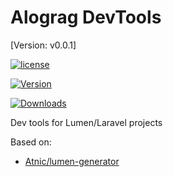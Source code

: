 # Alograg DevTools

[Version: v0.0.1]

[![license](https://img.shields.io/github/license/alograg/dev-tools.svg)](https://github.com/alograg/dev-tools/blob/master/LICENSE)

[![Version](http://img.shields.io/packagist/v/alograg/dev-tools.svg)](https://packagist.org/packages/alograg/dev-tools)

[![Downloads](http://img.shields.io/packagist/dm/alograg/dev-tools.svg)](https://packagist.org/packages/alograg/dev-tools)

Dev tools for Lumen/Laravel projects

Based on:
- [Atnic/lumen-generator](https://github.com/Atnic/lumen-generator)
